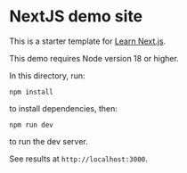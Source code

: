 # NextJS demo site

This is a starter template for [Learn Next.js](https://nextjs.org/learn).

This demo requires Node version 18 or higher.

In this directory, run:
```
npm install
```

to install dependencies, then:

```
npm run dev
```

to run the dev server.

See results at `http://localhost:3000`.

